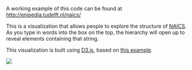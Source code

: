 A working example of this code can be found at http://enipedia.tudelft.nl/naics/

This is a visualization that allows people to explore the structure of <a href="http://www.census.gov/eos/www/naics/">NAICS</a>.  As you type in words into the box on the top, the hierarchy will open up to reveal elements containing that string.  

This visualization is built using <a href="http://d3js.org/">D3.js</a>, based on <a href="http://bl.ocks.org/1093025">this example</a>.

<a href="http://enipedia.tudelft.nl/naics/"><img src=http://enipedia.tudelft.nl/NAICS-explorer.jpg></a>